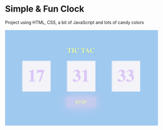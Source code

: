 # Simple & Fun Clock
Project using HTML, CSS, a bit of JavaScript and lots of candy colors<br><br>
<img src="/assets/clock-display.png">
